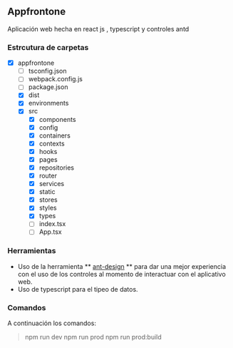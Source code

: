 ## Appfrontone

Aplicación web hecha en react js , typescript y controles antd

### Estrcutura de carpetas
- [x] appfrontone
  - [ ] tsconfig.json
  - [ ] webpack.config.js
  - [ ] package.json
  - [x] dist
  - [x]  environments
  - [x]  src
      - [x]  components
      - [x] config
      - [x] containers
      - [x] contexts
      - [x] hooks
      - [x] pages
      - [x] repositories
      - [x] router
      - [x]  services
      - [x]  static
      - [x]  stores
      - [x]  styles
      - [x]  types
      - [ ] index.tsx
      - [ ] App.tsx

### Herramientas 
* Uso de la herramienta ** [ant-design](https://ant.design/) ** para dar una mejor experiencia con el uso de los controles al momento de interactuar con el aplicativo web.
* Uso de typescript para el tipeo de datos.

### Comandos
A continuación los comandos:

> npm run dev
> npm run prod
> npm run prod:build  
